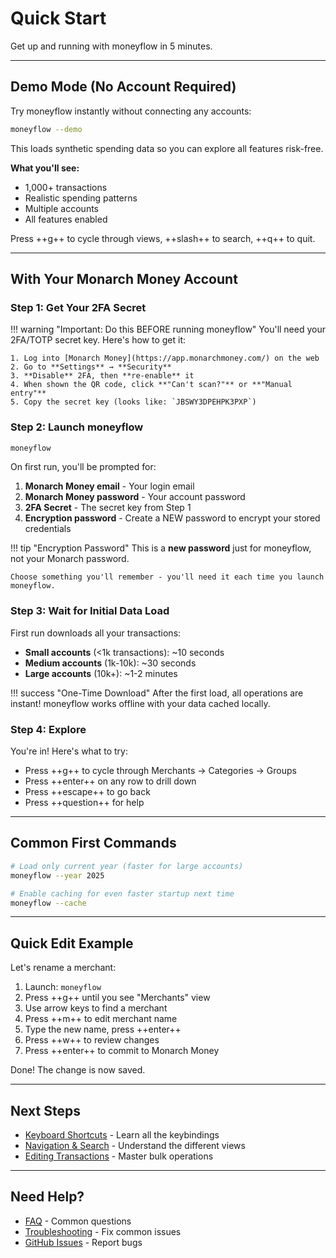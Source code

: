 # Quick Start

Get up and running with moneyflow in 5 minutes.

---

## Demo Mode (No Account Required)

Try moneyflow instantly without connecting any accounts:

```bash
moneyflow --demo
```

This loads synthetic spending data so you can explore all features risk-free.

**What you'll see:**
- 1,000+ transactions
- Realistic spending patterns
- Multiple accounts
- All features enabled

Press ++g++ to cycle through views, ++slash++ to search, ++q++ to quit.

---

## With Your Monarch Money Account

### Step 1: Get Your 2FA Secret

!!! warning "Important: Do this BEFORE running moneyflow"
    You'll need your 2FA/TOTP secret key. Here's how to get it:

    1. Log into [Monarch Money](https://app.monarchmoney.com/) on the web
    2. Go to **Settings** → **Security**
    3. **Disable** 2FA, then **re-enable** it
    4. When shown the QR code, click **"Can't scan?"** or **"Manual entry"**
    5. Copy the secret key (looks like: `JBSWY3DPEHPK3PXP`)

### Step 2: Launch moneyflow

```bash
moneyflow
```

On first run, you'll be prompted for:

1. **Monarch Money email** - Your login email
2. **Monarch Money password** - Your account password
3. **2FA Secret** - The secret key from Step 1
4. **Encryption password** - Create a NEW password to encrypt your stored credentials

!!! tip "Encryption Password"
    This is a **new password** just for moneyflow, not your Monarch password.

    Choose something you'll remember - you'll need it each time you launch moneyflow.

### Step 3: Wait for Initial Data Load

First run downloads all your transactions:

- **Small accounts** (<1k transactions): ~10 seconds
- **Medium accounts** (1k-10k): ~30 seconds
- **Large accounts** (10k+): ~1-2 minutes

!!! success "One-Time Download"
    After the first load, all operations are instant! moneyflow works offline with your data cached locally.

### Step 4: Explore

You're in! Here's what to try:

- Press ++g++ to cycle through Merchants → Categories → Groups
- Press ++enter++ on any row to drill down
- Press ++escape++ to go back
- Press ++question++ for help

---

## Common First Commands

```bash
# Load only current year (faster for large accounts)
moneyflow --year 2025

# Enable caching for even faster startup next time
moneyflow --cache
```

---

## Quick Edit Example

Let's rename a merchant:

1. Launch: `moneyflow`
2. Press ++g++ until you see "Merchants" view
3. Use arrow keys to find a merchant
4. Press ++m++ to edit merchant name
5. Type the new name, press ++enter++
6. Press ++w++ to review changes
7. Press ++enter++ to commit to Monarch Money

Done! The change is now saved.

---

## Next Steps

- [Keyboard Shortcuts](../guide/keyboard-shortcuts.md) - Learn all the keybindings
- [Navigation & Search](../guide/navigation.md) - Understand the different views
- [Editing Transactions](../guide/editing.md) - Master bulk operations

---

## Need Help?

- [FAQ](../reference/faq.md) - Common questions
- [Troubleshooting](../reference/troubleshooting.md) - Fix common issues
- [GitHub Issues](https://github.com/wesm/moneyflow/issues) - Report bugs
